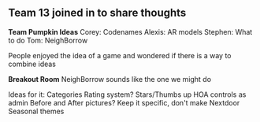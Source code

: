 ## Team 13 joined in to share thoughts
__Team Pumpkin Ideas__
Corey: Codenames
Alexis: AR models
Stephen: What to do
Tom: NeighBorrow

People enjoyed the idea of a game and wondered if there is a way to combine ideas

__Breakout Room__
NeighBorrow sounds like the one we might do

Ideas for it:
Categories
Rating system? Stars/Thumbs up
HOA controls as admin
Before and After pictures?
Keep it specific, don't make Nextdoor
Seasonal themes
